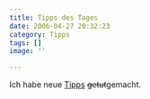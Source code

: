 ```yaml
---
title: Tipps des Tages
date: 2006-04-27 20:32:23
category: Tipps
tags: []
image: ''

---
```


Ich habe neue [Tipps](http://www.misantropolis.de/category/tipps) ~~getut~~gemacht.
